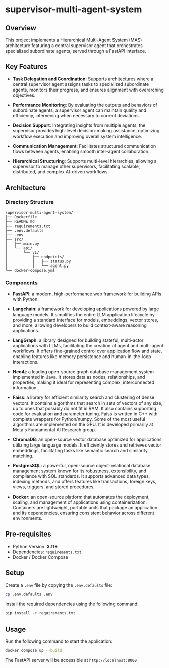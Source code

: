 # supervisor-multi-agent-system

## Overview

This project implements a Hierarchical Multi-Agent System (MAS) architecture featuring a central supervisor agent that
orchestrates specialized subordinate agents, served through a FastAPI interface.

## Key Features

- **Task Delegation and Coordination**: Supports architectures where a central supervisor agent assigns tasks to
  specialized subordinate agents, monitors their progress, and ensures alignment with overarching objectives.

- **Performance Monitoring**: By evaluating the outputs and behaviors of subordinate agents, a supervisor agent can
  maintain quality and efficiency, intervening when necessary to correct deviations.

- **Decision Support**: Integrating insights from multiple agents, the supervisor provides high-level decision-making
  assistance, optimizing workflow execution and improving overall system intelligence.

- **Communication Management**: Facilitates structured communication flows between agents, enabling smooth
  inter-agent collaboration.

- **Hierarchical Structuring**: Supports multi-level hierarchies, allowing a supervisor to manage other
  supervisors, facilitating scalable, distributed, and complex AI-driven workflows.

## Architecture

### Directory Structure

```text
supervisor-multi-agent-system/
├── Dockerfile
├── README.md
├── requirements.txt
├── .env.defaults
├── .env
├── src/
│   ├── main.py
│   └── api/
│       └── v1/
│           ├── endpoints/
│           │   ├── status.py
│           │   └── agent.py
└── docker-compose.yml
```

### Components

- **FastAPI**: a modern, high-performance web framework for building APIs with Python.

- **Langchain**: a framework for developing applications powered by large language models. It simplifies the
  entire LLM application lifecycle by providing a standard interface for models, embeddings, vector stores, and more,
  allowing
  developers to build context-aware reasoning applications.

- **LangGraph**: a library designed for building stateful, multi-actor applications with LLMs, facilitating the creation
  of agent and multi-agent workflows. It offers fine-grained control over application flow and state, enabling features
  like memory persistence and human-in-the-loop interactions.

- **Neo4j**: a leading open-source graph database management system implemented in Java. It stores data as nodes,
  relationships, and properties, making it ideal for representing complex, interconnected information.

- **Faiss**: a library for efficient similarity search and clustering of dense vectors. It contains algorithms that search
  in sets of vectors of any size, up to ones that possibly do not fit in RAM. It also contains supporting code for
  evaluation and parameter tuning. Faiss is written in C++ with complete wrappers for Python/numpy. Some of the most
  useful algorithms are implemented on the GPU. It is developed primarily at Meta's Fundamental AI Research group.

- **ChromaDB**: an open-source vector database optimized for applications utilizing large language models. It
  efficiently stores and retrieves vector embeddings, facilitating tasks like semantic search and similarity matching.

- **PostgresSQL**: a powerful, open-source object-relational database management system known for
  its robustness, extensibility, and compliance with SQL standards. It supports advanced data types, indexing methods,
  and offers features like transactions, foreign keys, views, triggers, and stored procedures.

- **Docker**: an open-source platform that automates the deployment, scaling, and management of applications using
  containerization. Containers are lightweight, portable units that package an application and its dependencies,
  ensuring consistent behavior across different environments.

## Pre-requisites

- Python Version: **3.11+**
- Dependencies: `requirements.txt`
- Docker / Docker Compose

## Setup

Create a `.env` file by copying the `.env.defaults` file:

```bash
cp .env.defaults .env
```

Install the required dependencies using the following command:

```bash
pip install -r requirements.txt
```

## Usage

Run the following command to start the application:

```bash
docker compose up --build
```

The FastAPI server will be accessible at `http://localhost:8000`